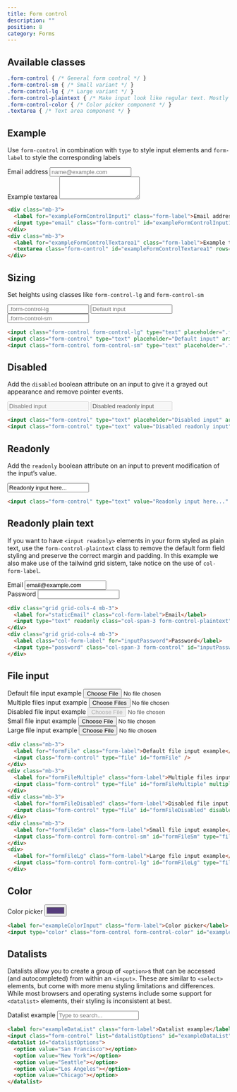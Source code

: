 ```yaml
---
title: Form control
description: ""
position: 8
category: Forms
---
```


## Available classes

```css
.form-control { /* General form control */ }
.form-control-sm { /* Small variant */ }
.form-control-lg { /* Large variant */ }
.form-control-plaintext { /* Make input look like regular text. Mostly used in readonly inputs  */ }
.form-control-color { /* Color picker component */ }
.textarea { /* Text area component */ }
```

## Example

Use `form-control` in combination with `type` to style input elements and `form-label` to style the corresponding labels

<div class="bd-example">
  <div class="mb-3">
    <label for="exampleFormControlInput1" class="form-label">Email address</label>
    <input type="email" class="form-control" id="exampleFormControlInput1" placeholder="name@example.com">
  </div>
  <div class="mb-3">
    <label for="exampleFormControlTextarea1" class="form-label">Example textarea</label>
    <textarea class="form-control" id="exampleFormControlTextarea1" rows="3"></textarea>
  </div>
</div>

```html
<div class="mb-3">
  <label for="exampleFormControlInput1" class="form-label">Email address</label>
  <input type="email" class="form-control" id="exampleFormControlInput1" placeholder="name@example.com" />
</div>
<div class="mb-3">
  <label for="exampleFormControlTextarea1" class="form-label">Example textarea</label>
  <textarea class="form-control" id="exampleFormControlTextarea1" rows="3"></textarea>
</div>
```

## Sizing

Set heights using classes like `form-control-lg` and `form-control-sm`

<div class="space-y-2 bd-example">
  <input class="form-control form-control-lg" type="text" placeholder=".form-control-lg"
    aria-label=".form-control-lg example">
  <input class="form-control" type="text" placeholder="Default input" aria-label="default input example">
  <input class="form-control form-control-sm" type="text" placeholder=".form-control-sm"
    aria-label=".form-control-sm example">
</div>

```html
<input class="form-control form-control-lg" type="text" placeholder=".form-control-lg" aria-label=".form-control-lg example" />
<input class="form-control" type="text" placeholder="Default input" aria-label="default input example" />
<input class="form-control form-control-sm" type="text" placeholder=".form-control-sm" aria-label=".form-control-sm example" />
```

## Disabled

Add the `disabled` boolean attribute on an input to give it a grayed out appearance and remove pointer events.

<div class="space-y-2 bd-example">
  <input class="form-control" type="text" placeholder="Disabled input" aria-label="Disabled input example" disabled>
  <input class="form-control" type="text" value="Disabled readonly input" aria-label="Disabled input example" disabled
    readonly>
</div>

```html
<input class="form-control" type="text" placeholder="Disabled input" aria-label="Disabled input example" disabled />
<input class="form-control" type="text" value="Disabled readonly input" aria-label="Disabled input example" disabled readonly />
```

## Readonly

Add the `readonly` boolean attribute on an input to prevent modification of the input’s value.

<div class="bd-example">
  <input class="form-control" type="text" value="Readonly input here..." aria-label="readonly input example" readonly>
</div>

```html
<input class="form-control" type="text" value="Readonly input here..." aria-label="readonly input example" readonly />
```

## Readonly plain text

If you want to have `<input readonly>` elements in your form styled as plain text, use the `form-control-plaintext` class to remove the default form field styling and preserve the correct margin and padding. In this example we also make use of the tailwind grid sistem, take notice on the use of `col-form-label`.

<div class="bd-example">
  <div class="grid grid-cols-4 mb-3">
    <label for="staticEmail" class="col-form-label">Email</label>
    <input type="text" readonly class="col-span-3 form-control-plaintext" id="staticEmail" value="email@example.com">
  </div>
  <div class="grid grid-cols-4 mb-3">
    <label class="col-form-label" for="inputPassword">Password</label>
    <input type="password" class="col-span-3 form-control" id="inputPassword">
  </div>
</div>

```html
<div class="grid grid-cols-4 mb-3">
  <label for="staticEmail" class="col-form-label">Email</label>
  <input type="text" readonly class="col-span-3 form-control-plaintext" id="staticEmail" value="email@example.com">
</div>
<div class="grid grid-cols-4 mb-3">
  <label class="col-form-label" for="inputPassword">Password</label>
  <input type="password" class="col-span-3 form-control" id="inputPassword">
</div>
```

## File input

<div class="bd-example">
  <div class="mb-3">
    <label for="formFile" class="form-label">Default file input example</label>
    <input class="form-control" type="file" id="formFile">
  </div>
  <div class="mb-3">
    <label for="formFileMultiple" class="form-label">Multiple files input example</label>
    <input class="form-control" type="file" id="formFileMultiple" multiple>
  </div>
  <div class="mb-3">
    <label for="formFileDisabled" class="form-label">Disabled file input example</label>
    <input class="form-control" type="file" id="formFileDisabled" disabled>
  </div>
  <div class="mb-3">
    <label for="formFileSm" class="form-label">Small file input example</label>
    <input class="form-control form-control-sm" id="formFileSm" type="file">
  </div>
  <div>
    <label for="formFileLg" class="form-label">Large file input example</label>
    <input class="form-control form-control-lg" id="formFileLg" type="file">
  </div>
</div>

```html
<div class="mb-3">
  <label for="formFile" class="form-label">Default file input example</label>
  <input class="form-control" type="file" id="formFile" />
</div>
<div class="mb-3">
  <label for="formFileMultiple" class="form-label">Multiple files input example</label>
  <input class="form-control" type="file" id="formFileMultiple" multiple />
</div>
<div class="mb-3">
  <label for="formFileDisabled" class="form-label">Disabled file input example</label>
  <input class="form-control" type="file" id="formFileDisabled" disabled />
</div>
<div class="mb-3">
  <label for="formFileSm" class="form-label">Small file input example</label>
  <input class="form-control form-control-sm" id="formFileSm" type="file" />
</div>
<div>
  <label for="formFileLg" class="form-label">Large file input example</label>
  <input class="form-control form-control-lg" id="formFileLg" type="file" />
</div>
```

## Color

<div class="bd-example">
  <label for="exampleColorInput" class="form-label">Color picker</label>
  <input type="color" class="form-control form-control-color" id="exampleColorInput" value="#563d7c"
    title="Choose your color">
</div>

```html
<label for="exampleColorInput" class="form-label">Color picker</label>
<input type="color" class="form-control form-control-color" id="exampleColorInput" value="#563d7c" title="Choose your color" />
```

## Datalists

Datalists allow you to create a group of `<option>`s that can be accessed (and autocompleted) from within an `<input>`. These are similar to `<select>` elements, but come with more menu styling limitations and differences. While most browsers and operating systems include some support for `<datalist>` elements, their styling is inconsistent at best.

<div class="bd-example">
  <label for="exampleDataList" class="form-label">Datalist example</label>
  <input class="form-control" list="datalistOptions" id="exampleDataList" placeholder="Type to search...">
  <datalist id="datalistOptions">
    <option value="San Francisco">
    <option value="New York">
    <option value="Seattle">
    <option value="Los Angeles">
    <option value="Chicago">
  </datalist>
</div>

```html
<label for="exampleDataList" class="form-label">Datalist example</label>
<input class="form-control" list="datalistOptions" id="exampleDataList" placeholder="Type to search..." />
<datalist id="datalistOptions">
  <option value="San Francisco"></option>
  <option value="New York"></option>
  <option value="Seattle"></option>
  <option value="Los Angeles"></option>
  <option value="Chicago"></option>
</datalist>
```
